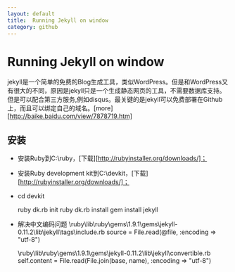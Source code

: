 ```yaml
---
layout: default
title:  Running Jekyll on window
category: github
---
```

# Running Jekyll on window
jekyll是一个简单的免费的Blog生成工具，类似WordPress。但是和WordPress又有很大的不同，原因是jekyll只是一个生成静态网页的工具，不需要数据库支持。但是可以配合第三方服务,例如disqus。最关键的是jekyll可以免费部署在Github上，而且可以绑定自己的域名。[more][http://baike.baidu.com/view/7878719.htm]

## 安装
* 安装Ruby到C:\ruby，[下载][http://rubyinstaller.org/downloads/]；
* 安装Ruby development kit到C:\devkit，[下载][http://rubyinstaller.org/downloads/]；
* cd devkit

    ruby dk.rb init
    ruby dk.rb install
    gem install jekyll

* 解决中文编码问题
    \ruby\lib\ruby\gems\1.9.1\gems\jekyll-0.11.2\lib\jekyll\tags\include.rb 
    source = File.read(@file, :encoding => "utf-8")

    \ruby\lib\ruby\gems\1.9.1\gems\jekyll-0.11.2\lib\jekyll\convertible.rb
    self.content = File.read(File.join(base, name), :encoding => "utf-8")